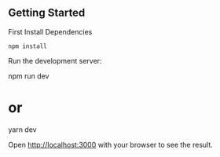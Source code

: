 ## Getting Started
First Install Dependencies
```
npm install
```

Run the development server:

npm run dev
# or
yarn dev

Open [http://localhost:3000](http://localhost:3000) with your browser to see the result.



